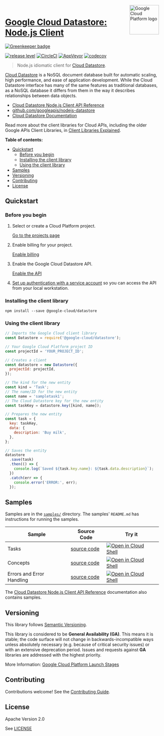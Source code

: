 <img src="https://avatars2.githubusercontent.com/u/2810941?v=3&s=96" alt="Google Cloud Platform logo" title="Google Cloud Platform" align="right" height="96" width="96"/>

# [Google Cloud Datastore: Node.js Client](https://github.com/googleapis/nodejs-datastore)

[![Greenkeeper badge](https://badges.greenkeeper.io/googleapis/nodejs-datastore.svg)](https://greenkeeper.io/)

[![release level](https://img.shields.io/badge/release%20level-general%20availability%20%28GA%29-brightgreen.svg?style&#x3D;flat)](https://cloud.google.com/terms/launch-stages)
[![CircleCI](https://img.shields.io/circleci/project/github/googleapis/nodejs-datastore.svg?style=flat)](https://circleci.com/gh/googleapis/nodejs-datastore)
[![AppVeyor](https://ci.appveyor.com/api/projects/status/github/googleapis/nodejs-datastore?branch=master&svg=true)](https://ci.appveyor.com/project/googleapis/nodejs-datastore)
[![codecov](https://img.shields.io/codecov/c/github/googleapis/nodejs-datastore/master.svg?style=flat)](https://codecov.io/gh/googleapis/nodejs-datastore)

> Node.js idiomatic client for [Cloud Datastore][product-docs].

[Cloud Datastore](https://cloud.google.com/datastore/docs) is a NoSQL document database built for automatic scaling, high performance, and ease of application development. While the Cloud Datastore interface has many of the same features as traditional databases, as a NoSQL database it differs from them in the way it describes relationships between data objects.


* [Cloud Datastore Node.js Client API Reference][client-docs]
* [github.com/googleapis/nodejs-datastore](https://github.com/googleapis/nodejs-datastore)
* [Cloud Datastore Documentation][product-docs]

Read more about the client libraries for Cloud APIs, including the older
Google APIs Client Libraries, in [Client Libraries Explained][explained].

[explained]: https://cloud.google.com/apis/docs/client-libraries-explained

**Table of contents:**

* [Quickstart](#quickstart)
  * [Before you begin](#before-you-begin)
  * [Installing the client library](#installing-the-client-library)
  * [Using the client library](#using-the-client-library)
* [Samples](#samples)
* [Versioning](#versioning)
* [Contributing](#contributing)
* [License](#license)

## Quickstart

### Before you begin

1.  Select or create a Cloud Platform project.

    [Go to the projects page][projects]

1.  Enable billing for your project.

    [Enable billing][billing]

1.  Enable the Google Cloud Datastore API.

    [Enable the API][enable_api]

1.  [Set up authentication with a service account][auth] so you can access the
    API from your local workstation.

[projects]: https://console.cloud.google.com/project
[billing]: https://support.google.com/cloud/answer/6293499#enable-billing
[enable_api]: https://console.cloud.google.com/flows/enableapi?apiid=datastore.googleapis.com
[auth]: https://cloud.google.com/docs/authentication/getting-started

### Installing the client library

    npm install --save @google-cloud/datastore

### Using the client library

```javascript
// Imports the Google Cloud client library
const Datastore = require('@google-cloud/datastore');

// Your Google Cloud Platform project ID
const projectId = 'YOUR_PROJECT_ID';

// Creates a client
const datastore = new Datastore({
  projectId: projectId,
});

// The kind for the new entity
const kind = 'Task';
// The name/ID for the new entity
const name = 'sampletask1';
// The Cloud Datastore key for the new entity
const taskKey = datastore.key([kind, name]);

// Prepares the new entity
const task = {
  key: taskKey,
  data: {
    description: 'Buy milk',
  },
};

// Saves the entity
datastore
  .save(task)
  .then(() => {
    console.log(`Saved ${task.key.name}: ${task.data.description}`);
  })
  .catch(err => {
    console.error('ERROR:', err);
  });
```

## Samples

Samples are in the [`samples/`](https://github.com/googleapis/nodejs-datastore/tree/master/samples) directory. The samples' `README.md`
has instructions for running the samples.

| Sample                      | Source Code                       | Try it |
| --------------------------- | --------------------------------- | ------ |
| Tasks | [source code](https://github.com/googleapis/nodejs-datastore/blob/master/samples/tasks.js) | [![Open in Cloud Shell][shell_img]](https://console.cloud.google.com/cloudshell/open?git_repo=https://github.com/googleapis/nodejs-datastore&page=editor&open_in_editor=samples/tasks.js,samples/README.md) |
| Concepts | [source code](https://github.com/googleapis/nodejs-datastore/blob/master/samples/concepts.js) | [![Open in Cloud Shell][shell_img]](https://console.cloud.google.com/cloudshell/open?git_repo=https://github.com/googleapis/nodejs-datastore&page=editor&open_in_editor=samples/concepts.js,samples/README.md) |
| Errors and Error Handling | [source code](https://github.com/googleapis/nodejs-datastore/blob/master/samples/error.js) | [![Open in Cloud Shell][shell_img]](https://console.cloud.google.com/cloudshell/open?git_repo=https://github.com/googleapis/nodejs-datastore&page=editor&open_in_editor=samples/error.js,samples/README.md) |

The [Cloud Datastore Node.js Client API Reference][client-docs] documentation
also contains samples.

## Versioning

This library follows [Semantic Versioning](http://semver.org/).

This library is considered to be **General Availability (GA)**. This means it
is stable; the code surface will not change in backwards-incompatible ways
unless absolutely necessary (e.g. because of critical security issues) or with
an extensive deprecation period. Issues and requests against **GA** libraries
are addressed with the highest priority.

More Information: [Google Cloud Platform Launch Stages][launch_stages]

[launch_stages]: https://cloud.google.com/terms/launch-stages

## Contributing

Contributions welcome! See the [Contributing Guide](https://github.com/googleapis/nodejs-datastore/blob/master/.github/CONTRIBUTING.md).

## License

Apache Version 2.0

See [LICENSE](https://github.com/googleapis/nodejs-datastore/blob/master/LICENSE)

[client-docs]: https://cloud.google.com/nodejs/docs/reference/datastore/latest/
[product-docs]: https://cloud.google.com/datastore/docs
[shell_img]: http://gstatic.com/cloudssh/images/open-btn.png
